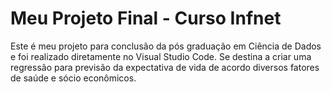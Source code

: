 # Meu Projeto Final - Curso Infnet

Este é meu projeto para conclusão da pós graduação em Ciência de Dados e foi realizado diretamente no Visual Studio Code.
Se destina a criar uma regressão para previsão da expectativa de vida de acordo diversos fatores de saúde e sócio econômicos.